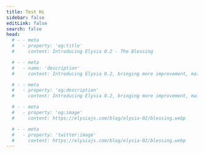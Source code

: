 ```yaml
---
title: Test Hi 
sidebar: false
editLink: false
search: false
head:
  # - - meta
  #   - property: 'og:title'
  #     content: Introducing Elysia 0.2 - The Blessing

  # - - meta
  #   - name: 'description'
  #     content: Introducing Elysia 0.2, bringing more improvement, mainly on TypeScript performance, type-inference, and better auto-completion and some new features to reduce boilerplate.

  # - - meta
  #   - property: 'og:description'
  #     content: Introducing Elysia 0.2, bringing more improvement, mainly on TypeScript performance, type-inference, and better auto-completion and some new features to reduce boilerplate.

  # - - meta
  #   - property: 'og:image'
  #     content: https://elysiajs.com/blog/elysia-02/blessing.webp

  # - - meta
  #   - property: 'twitter:image'
  #     content: https://elysiajs.com/blog/elysia-02/blessing.webp
---
```


<script setup>
    import Hi from '../../../../components/Hi.vue'
</script>

<Hi />